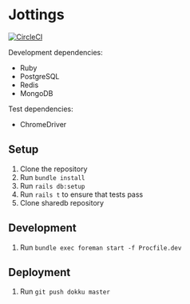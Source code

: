 # Jottings

[![CircleCI](https://circleci.com/gh/bkzl/jottings/tree/master.svg?style=svg&circle-token=ca1f409c3d363c3d4fd221151af529183329d8f6)](https://circleci.com/gh/bkzl/jottings/tree/master)

Development dependencies:

- Ruby
- PostgreSQL
- Redis
- MongoDB

Test dependencies:

- ChromeDriver

## Setup

1. Clone the repository
2. Run `bundle install`
3. Run `rails db:setup`
4. Run `rails t` to ensure that tests pass
5. Clone sharedb repository

## Development

1. Run `bundle exec foreman start -f Procfile.dev`

## Deployment

1. Run `git push dokku master`
